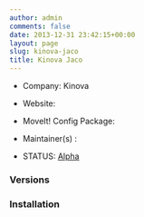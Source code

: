 ```yaml
---
author: admin
comments: false
date: 2013-12-31 23:42:15+00:00
layout: page
slug: kinova-jaco
title: Kinova Jaco
---
```



	
  * Company: Kinova

	
  * Website:

	
  * MoveIt! Config Package:

	
  * Maintainer(s) :

	
  * STATUS: [Alpha](/about/moveit-status#status-code-robots)




### Versions








### Installation






